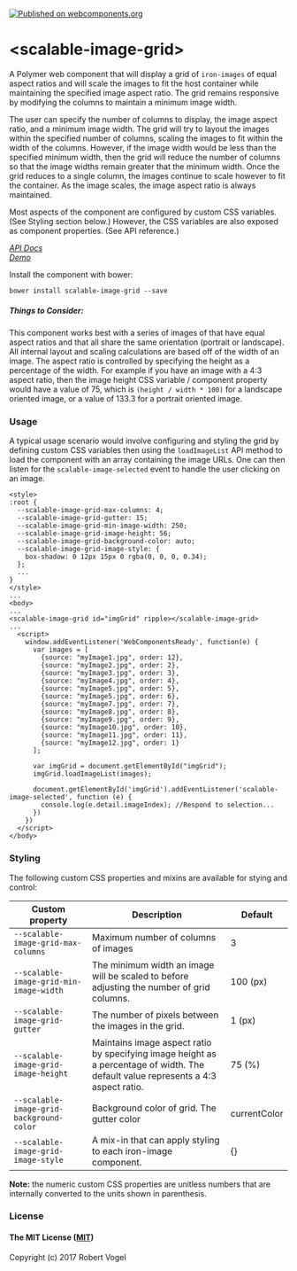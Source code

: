 [![Published on webcomponents.org](https://img.shields.io/badge/webcomponents.org-published-blue.svg)](https://beta.webcomponents.org/element/vogelrh/ken-burns-image)
# \<scalable-image-grid\>

A Polymer web component that will display a grid of `iron-images` of equal aspect ratios and will scale the images to
fit the host container while maintaining the specified image aspect ratio. The grid remains responsive by modifying the columns
to maintain a minimum image width.

The user can specify the number of columns to display, the image aspect ratio, and a minimum image width. The grid will
try to layout the images within the specified number of columns, scaling the images to fit within the width of the
columns. However, if the image width would be less than the specified minimum width, then the grid will reduce the
number of columns so that the image widths remain greater that the minimum width. Once the grid reduces to a single
column, the images continue to scale however to fit the container. As the image scales, the image aspect ratio is always
maintained.

Most aspects of the component are configured by custom CSS variables. (See Styling section below.) However, the CSS
variables are also exposed as component properties. (See API reference.)

_[API Docs](https://vogelrh.github.io/scalable-image-grid/components/scalable-image-grid/)_
<br/>_[Demo](https://vogelrh.github.io/scalable-image-grid/components/scalable-image-grid/demo)_

Install the component with bower:

```bower install scalable-image-grid --save```

##### Things to Consider:
This component works best with a series of images of that have equal aspect ratios and that all share the same orientation
(portrait or landscape). All internal layout and scaling calculations are based off of the width of an image. The aspect
ratio is controlled by specifying the height as a percentage of the width. For example if you have an image with a 4:3
aspect ratio, then the image height CSS variable / component property would have a value of 75, which is `(height / width * 100)`
for a landscape oriented image, or a value of 133.3 for a portrait oriented image.

### Usage

A typical usage scenario would involve configuring and styling the grid by defining custom CSS variables then using the
`loadImageList` API method to load the component with an array containing the image URLs. One can then listen for the
`scalable-image-selected` event to handle the user clicking on an image.

```
<style>
:root {
  --scalable-image-grid-max-columns: 4;
  --scalable-image-grid-gutter: 15;
  --scalable-image-grid-min-image-width: 250;
  --scalable-image-grid-image-height: 56;
  --scalable-image-grid-background-color: auto;
  --scalable-image-grid-image-style: {
    box-shadow: 0 12px 15px 0 rgba(0, 0, 0, 0.34);
  };
  ...
}
</style>
...
<body>
...
<scalable-image-grid id="imgGrid" ripple></scalable-image-grid>
...
  <script>
    window.addEventListener('WebComponentsReady', function(e) {
      var images = [
        {source: "myImage1.jpg", order: 12},
        {source: "myImage2.jpg", order: 2},
        {source: "myImage3.jpg", order: 3},
        {source: "myImage4.jpg", order: 4},
        {source: "myImage5.jpg", order: 5},
        {source: "myImage5.jpg", order: 6},
        {source: "myImage7.jpg", order: 7},
        {source: "myImage8.jpg", order: 8},
        {source: "myImage9.jpg", order: 9},
        {source: "myImage10.jpg", order: 10},
        {source: "myImage11.jpg", order: 11},
        {source: "myImage12.jpg", order: 1}
      ];

      var imgGrid = document.getElementById("imgGrid");
      imgGrid.loadImageList(images);

      document.getElementById('imgGrid').addEventListener('scalable-image-selected', function (e) {
        console.log(e.detail.imageIndex); //Respond to selection...
      })
    })
  </script>
</body>
```

### Styling

The following custom CSS properties and mixins are available for stying and control:

Custom property  | Description | Default
-----------------|-------------|--------
`--scalable-image-grid-max-columns` | Maximum number of columns of images | 3
`--scalable-image-grid-min-image-width` | The minimum width  an image will be scaled to before adjusting the number of grid columns. | 100 (px)
`--scalable-image-grid-gutter` | The number of pixels between the images in the grid. | 1 (px)
`--scalable-image-grid-image-height` | Maintains image aspect ratio by specifying image height as a percentage of width. The default value represents a 4:3 aspect ratio. | 75 (%)
`--scalable-image-grid-background-color` | Background color of grid. The gutter color | currentColor
`--scalable-image-grid-image-style` | A mix-in that can apply styling to each iron-image component. | {}

__Note:__ the numeric custom CSS properties are unitless numbers that are internally converted to the units shown in parenthesis.


### License

#### The MIT License ([MIT](https://opensource.org/licenses/MIT))
Copyright (c) 2017 Robert Vogel
